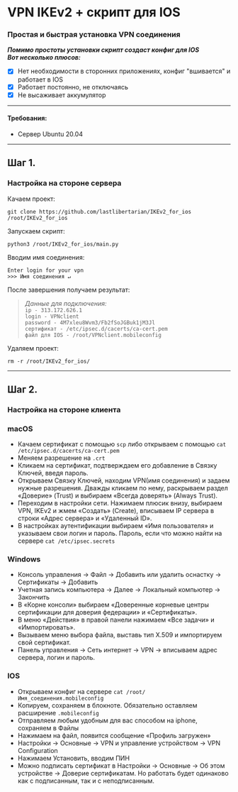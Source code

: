 # VPN IKEv2 + скрипт для IOS

### Простая и быстрая установка VPN соединения
**_Помимо простоты установки скрипт создаст конфиг для IOS<br>
Вот несколько плюсов:_**
+ [x] Нет необходимости в сторонних приложениях, конфиг "вшивается" и работает в IOS
+ [x] Работает постоянно, не отключаясь
+ [x] Не высаживает аккумулятор

___

#### Требования:

+ Сервер Ubuntu 20.04

___

## Шаг 1.

### Настройка на стороне сервера

Качаем проект:

```shell
git clone https://github.com/lastlibertarian/IKEv2_for_ios /root/IKEv2_for_ios
```

Запускаем скрипт:

```shell
python3 /root/IKEv2_for_ios/main.py
```

Вводим имя соединения:

```buildoutcfg
Enter login for your vpn
>>> Имя соединения ↵
```

После завершения получаем результат:


> *Данные для подключения:*<br>
`ip - 313.172.626.1`<br>
`login - VPNclient`<br>
`password - 4M7xleu8Wvm3/Fb2fSoJGBuk1jM3Jl`<br>
`сертификат - /etc/ipsec.d/cacerts/ca-cert.pem`<br>
`файл для IOS - /root/VPNclient.mobileconfig
`
>
Удаляем проект:

```shell
rm -r /root/IKEv2_for_ios/
```

___

## Шаг 2.

### Настройка на стороне клиента

### macOS

+ Качаем сертификат с помощью `scp` либо открываем с помощью `cat /etc/ipsec.d/cacerts/ca-cert.pem`
+ Меняем разрешение на `.crt`
+ Кликаем на сертификат, подтверждаем его добавление в Связку Ключей, введя пароль.
+ Открываем Связку Ключей, находим VPN(имя соединения) и задаем нужные разрешения. Дважды кликаем по нему, раскрываем
  раздел «Доверие» (Trust) и выбираем «Всегда доверять» (Always Trust).
+ Переходим в настройки сети. Нажимаем плюсик внизу, выбираем VPN, IKEv2 и жмем «Создать» (Create), вписываем IP сервера
  в строки «Адрес сервера» и «Удаленный ID».
+ В настройках аутентификации выбираем «Имя пользователя» и указываем свои логин и пароль. Пароль, если что можно найти
  на сервере `cat /etc/ipsec.secrets`

### Windows

+ Консоль управления → Файл → Добавить или удалить оснастку → Сертификаты → Добавить
+ Учетная запись компьютера → Далее → Локальный компьютер → Закончить
+ В «Корне консоли» выбираем «Доверенные корневые центры сертификации для доверия федерации» и «Сертификаты».
+ В меню «Действия» в правой панели нажимаем «Все задачи» и «Импортировать».
+ Вызываем меню выбора файла, выставь тип X.509 и импортируем свой сертификат.
+ Панель управления → Сеть интернет → VPN → вписываем адрес сервера, логин и пароль.

### IOS

+ Открываем конфиг на сервере `cat /root/Имя_соединения.mobileconfig`
+ Копируем, сохраняем в блокноте. Обязательно оставляем расширение `.mobileconfig`
+ Отправляем любым удобным для вас способом на iphone, сохраняем в Файлы
+ Нажимаем на файл, появится сообщение «Профиль загружен»
+ Настройки → Основные → VPN и управление устройством → VPN Configuration
+ Нажимаем Установить, вводим ПИН
+ Можно подписать сертификат в Настройки → Основные → Об этом устройстве → Доверие сертификатам. Но работать будет
  одинаково как с подписанным, так и с неподписанным.
